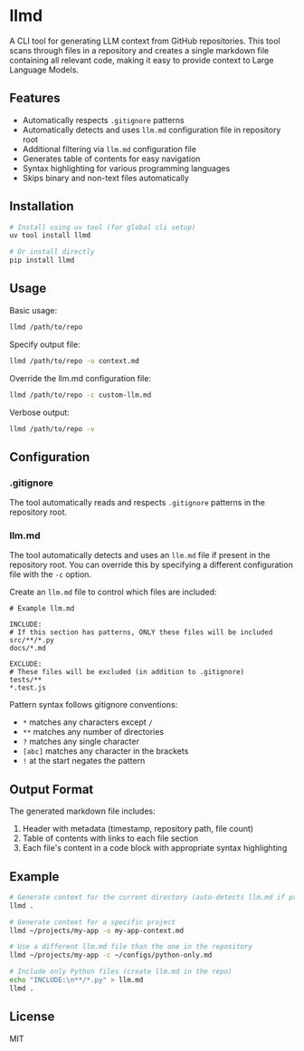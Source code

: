 # llmd

A CLI tool for generating LLM context from GitHub repositories. This tool scans through files in a repository and creates a single markdown file containing all relevant code, making it easy to provide context to Large Language Models.

## Features

- Automatically respects `.gitignore` patterns
- Automatically detects and uses `llm.md` configuration file in repository root
- Additional filtering via `llm.md` configuration file
- Generates table of contents for easy navigation
- Syntax highlighting for various programming languages
- Skips binary and non-text files automatically

## Installation

```bash
# Install using uv tool (for global cli setup)
uv tool install llmd

# Or install directly
pip install llmd
```

## Usage

Basic usage:
```bash
llmd /path/to/repo
```

Specify output file:
```bash
llmd /path/to/repo -o context.md
```

Override the llm.md configuration file:
```bash
llmd /path/to/repo -c custom-llm.md
```

Verbose output:
```bash
llmd /path/to/repo -v
```

## Configuration

### .gitignore

The tool automatically reads and respects `.gitignore` patterns in the repository root.

### llm.md

The tool automatically detects and uses an `llm.md` file if present in the repository root. You can override this by specifying a different configuration file with the `-c` option.

Create an `llm.md` file to control which files are included:

```
# Example llm.md

INCLUDE:
# If this section has patterns, ONLY these files will be included
src/**/*.py
docs/*.md

EXCLUDE:
# These files will be excluded (in addition to .gitignore)
tests/**
*.test.js
```

Pattern syntax follows gitignore conventions:
- `*` matches any characters except `/`
- `**` matches any number of directories
- `?` matches any single character
- `[abc]` matches any character in the brackets
- `!` at the start negates the pattern

## Output Format

The generated markdown file includes:
1. Header with metadata (timestamp, repository path, file count)
2. Table of contents with links to each file section
3. Each file's content in a code block with appropriate syntax highlighting

## Example

```bash
# Generate context for the current directory (auto-detects llm.md if present)
llmd .

# Generate context for a specific project
llmd ~/projects/my-app -o my-app-context.md

# Use a different llm.md file than the one in the repository
llmd ~/projects/my-app -c ~/configs/python-only.md

# Include only Python files (create llm.md in the repo)
echo "INCLUDE:\n**/*.py" > llm.md
llmd .
```

## License

MIT